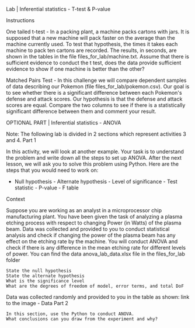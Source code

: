 Lab | Inferential statistics - T-test & P-value

Instructions

One tailed t-test - In a packing plant, a machine packs cartons with jars. 
It is supposed that a new machine will pack faster on the average than the machine currently used. 
To test that hypothesis, the times it takes each machine to pack ten cartons are recorded. 
The results, in seconds, are shown in the tables in the file files_for_lab/machine.txt. 
Assume that there is sufficient evidence to conduct the t test, does the data provide sufficient evidence to show if one machine is better than the other?

Matched Pairs Test - In this challenge we will compare dependent samples of data describing our Pokemon (file files_for_lab/pokemon.csv). 
Our goal is to see whether there is a significant difference between each Pokemon's defense and attack scores. 
Our hypothesis is that the defense and attack scores are equal. Compare the two columns to see if there is a statistically significant difference between them 
and comment your result.

OPTIONAL PART | Inferential statistics - ANOVA

Note: The following lab is divided in 2 sections which represent activities 3 and 4.
Part 1

In this activity, we will look at another example. Your task is to understand the problem and write down all the steps to set up ANOVA. 
After the next lesson, we will ask you to solve this problem using Python. 
Here are the steps that you would need to work on: 
- Null hypothesis - Alternate hypothesis - Level of significance - Test statistic - P-value - F table


Context

Suppose you are working as an analyst in a microprocessor chip manufacturing plant. 
You have been given the task of analyzing a plasma etching process with respect to changing Power (in Watts) of the plasma beam. 
Data was collected and provided to you to conduct statistical analysis and check if changing the power of the plasma beam has any effect 
on the etching rate by the machine. You will conduct ANOVA and check if there is any difference in the mean etching rate for different levels of power. 
You can find the data anova_lab_data.xlsx file in the files_for_lab folder

    State the null hypothesis
    State the alternate hypothesis
    What is the significance level
    What are the degrees of freedom of model, error terms, and total DoF

Data was collected randomly and provided to you in the table as shown: link to the image - Data
Part 2

    In this section, use the Python to conduct ANOVA.
    What conclusions can you draw from the experiment and why?
